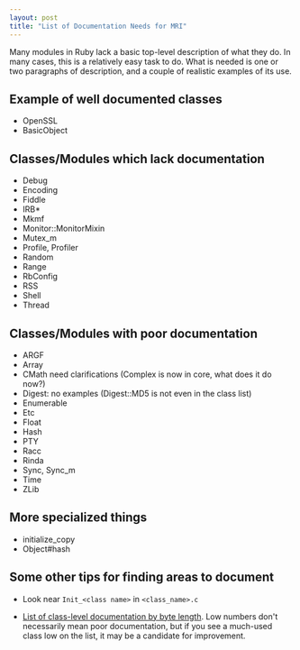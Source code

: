 ```yaml
---
layout: post
title: "List of Documentation Needs for MRI"
---
```


Many modules in Ruby lack a basic top-level description of what they do. In many cases, this is a relatively easy task to do. What is needed is one or two paragraphs of description, and a couple of realistic examples of its use.

## Example of well documented classes

  - OpenSSL
  - BasicObject

## Classes/Modules which lack documentation

  -  Debug
  -  Encoding
  -  Fiddle
  -  IRB*
  -  Mkmf
  -  Monitor::MonitorMixin
  -  Mutex_m
  -  Profile, Profiler
  -  Random
  -  Range
  -  RbConfig
  -  RSS
  -  Shell
  -  Thread

## Classes/Modules with poor documentation

  - ARGF
  - Array
  - CMath need clarifications (Complex is now in core, what does it do now?)
  - Digest: no examples (Digest::MD5 is not even in the class list)
  - Enumerable
  - Etc
  - Float
  - Hash
  - PTY
  - Racc
  - Rinda
  - Sync, Sync_m
  - Time
  - ZLib

## More specialized things

  - initialize_copy
  - Object#hash


## Some other tips for finding areas to document

  - Look near `Init_<class name>` in `<class_name>.c`

  - [List of class-level documentation by byte length](https://gist.github.com/1254953). Low numbers don't necessarily mean poor documentation, but if you see a much-used class low on the list, it may be a candidate for improvement. 

